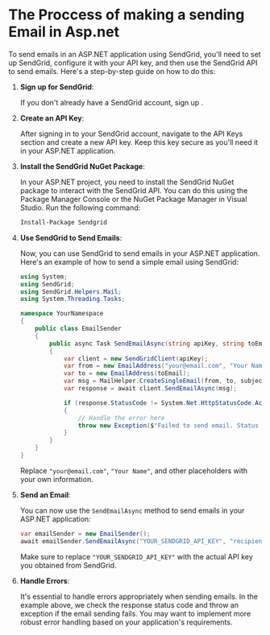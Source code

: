 # The Proccess of making a sending Email in Asp.net

To send emails in an ASP.NET application using SendGrid, you'll need to set up SendGrid, configure it with your API key, and then use the SendGrid API to send emails. Here's a step-by-step guide on how to do this:

1. **Sign up for SendGrid**:

   If you don't already have a SendGrid account, sign up .

2. **Create an API Key**:

   After signing in to your SendGrid account, navigate to the API Keys section and create a new API key. Keep this key secure as you'll need it in your ASP.NET application.

3. **Install the SendGrid NuGet Package**:

   In your ASP.NET project, you need to install the SendGrid NuGet package to interact with the SendGrid API. You can do this using the Package Manager Console or the NuGet Package Manager in Visual Studio. Run the following command:

   ```bash
   Install-Package Sendgrid
   ```

4. **Use SendGrid to Send Emails**:

   Now, you can use SendGrid to send emails in your ASP.NET application. Here's an example of how to send a simple email using SendGrid:

   ```csharp
   using System;
   using SendGrid;
   using SendGrid.Helpers.Mail;
   using System.Threading.Tasks;

   namespace YourNamespace
   {
       public class EmailSender
       {
           public async Task SendEmailAsync(string apiKey, string toEmail, string subject, string plainTextContent, string htmlContent)
           {
               var client = new SendGridClient(apiKey);
               var from = new EmailAddress("your@email.com", "Your Name");
               var to = new EmailAddress(toEmail);
               var msg = MailHelper.CreateSingleEmail(from, to, subject, plainTextContent, htmlContent);
               var response = await client.SendEmailAsync(msg);

               if (response.StatusCode != System.Net.HttpStatusCode.Accepted)
               {
                   // Handle the error here
                   throw new Exception($"Failed to send email. Status Code: {response.StatusCode}");
               }
           }
       }
   }
   ```

   Replace `"your@email.com"`, `"Your Name"`, and other placeholders with your own information.

5. **Send an Email**:

   You can now use the `SendEmailAsync` method to send emails in your ASP.NET application:

   ```csharp
   var emailSender = new EmailSender();
   await emailSender.SendEmailAsync("YOUR_SENDGRID_API_KEY", "recipient@example.com", "Hello, Subject", "Plain text body", "<p>HTML body</p>");
   ```

   Make sure to replace `"YOUR_SENDGRID_API_KEY"` with the actual API key you obtained from SendGrid.

6. **Handle Errors**:

   It's essential to handle errors appropriately when sending emails. In the example above, we check the response status code and throw an exception if the email sending fails. You may want to implement more robust error handling based on your application's requirements.

